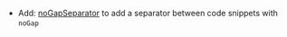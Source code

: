 * Add: [noGapSeparator](snippets/external-code-snippets#no-gap) to add a separator between code snippets with `noGap`